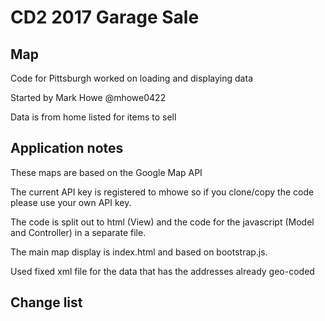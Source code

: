 # CD2 2017 Garage Sale
## Map
Code for Pittsburgh worked on loading and displaying data

Started by Mark Howe @mhowe0422 

Data is from home listed for items to sell


## Application notes

These maps are based on the Google Map API

The current API key is registered to mhowe so if you clone/copy the code please use
your own API key.

The code is split out to html (View) and the code for the javascript (Model and Controller) in a separate file.

The main map display is index.html and based on bootstrap.js.

Used fixed xml file for the data that has the addresses already geo-coded



## Change list

